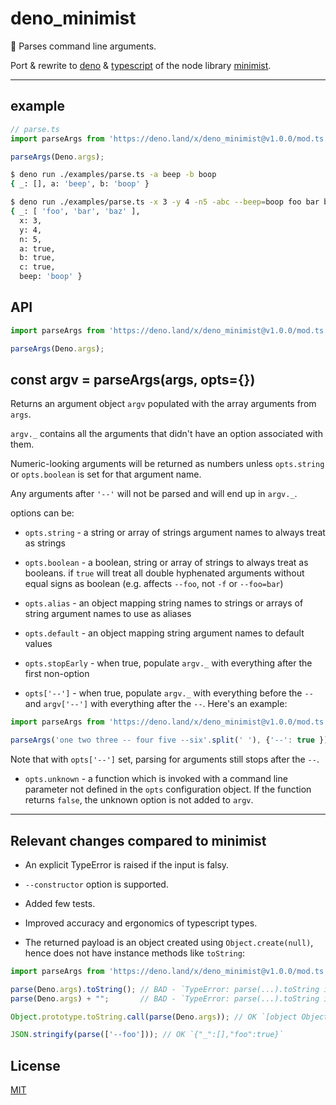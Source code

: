 # deno_minimist

💾 Parses command line arguments. 

Port & rewrite to [deno](https://deno.land/) & [typescript](https://www.typescriptlang.org/) of the node library [minimist](https://github.com/substack/minimist).

---

## example

```typescript
// parse.ts
import parseArgs from 'https://deno.land/x/deno_minimist@v1.0.0/mod.ts';

parseArgs(Deno.args);
```

```bash
$ deno run ./examples/parse.ts -a beep -b boop
{ _: [], a: 'beep', b: 'boop' }
```

```bash
$ deno run ./examples/parse.ts -x 3 -y 4 -n5 -abc --beep=boop foo bar baz
{ _: [ 'foo', 'bar', 'baz' ],
  x: 3,
  y: 4,
  n: 5,
  a: true,
  b: true,
  c: true,
  beep: 'boop' }
```

## API

```typescript
import parseArgs from 'https://deno.land/x/deno_minimist@v1.0.0/mod.ts';

parseArgs(Deno.args);
```

## const argv = parseArgs(args, opts={})

Returns an argument object `argv` populated with the array arguments from `args`.

`argv._` contains all the arguments that didn't have an option associated with
them.

Numeric-looking arguments will be returned as numbers unless `opts.string` or
`opts.boolean` is set for that argument name.

Any arguments after `'--'` will not be parsed and will end up in `argv._`.

options can be:

* `opts.string` - a string or array of strings argument names to always treat as
strings

* `opts.boolean` - a boolean, string or array of strings to always treat as
booleans. if `true` will treat all double hyphenated arguments without equal signs
as boolean (e.g. affects `--foo`, not `-f` or `--foo=bar`)

* `opts.alias` - an object mapping string names to strings or arrays of string
argument names to use as aliases

* `opts.default` - an object mapping string argument names to default values

* `opts.stopEarly` - when true, populate `argv._` with everything after the
first non-option

* `opts['--']` - when true, populate `argv._` with everything before the `--`
and `argv['--']` with everything after the `--`. Here's an example:

```typescript
import parseArgs from 'https://deno.land/x/deno_minimist@v1.0.0/mod.ts';

parseArgs('one two three -- four five --six'.split(' '), {'--': true });
```

Note that with `opts['--']` set, parsing for arguments still stops after the
`--`.

* `opts.unknown` - a function which is invoked with a command line parameter not
defined in the `opts` configuration object. If the function returns `false`, the
unknown option is not added to `argv`.

---

## Relevant changes compared to minimist

* An explicit TypeError is raised if the input is falsy.

* `--constructor` option is supported.

* Added few tests.

* Improved accuracy and ergonomics of typescript types.

* The returned payload is an object created using `Object.create(null)`, hence 
  does not have instance methods like `toString`:
  
```typescript
import parseArgs from 'https://deno.land/x/deno_minimist@v1.0.0/mod.ts';

parse(Deno.args).toString(); // BAD - `TypeError: parse(...).toString is not a function`
parse(Deno.args) + "";       // BAD - `TypeError: parse(...).toString is not a function`

Object.prototype.toString.call(parse(Deno.args)); // OK `[object Object]`

JSON.stringify(parse(['--foo'])); // OK `{"_":[],"foo":true}`
```


## License

[MIT](./LICENSE)
